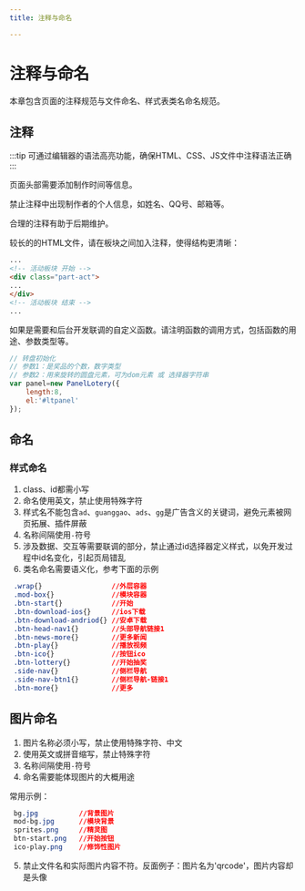 ```yaml
---
title: 注释与命名

---
```


# 注释与命名
本章包含页面的注释规范与文件命名、样式表类名命名规范。
## 注释
:::tip
 可通过编辑器的语法高亮功能，确保HTML、CSS、JS文件中注释语法正确
:::

页面头部需要添加制作时间等信息。

禁止注释中出现制作者的个人信息，如姓名、QQ号、邮箱等。

合理的注释有助于后期维护。

较长的的HTML文件，请在板块之间加入注释，使得结构更清晰：
```html
...
<!-- 活动板块 开始 -->
<div class="part-act">
...
</div>
<!-- 活动板块 结束 -->
...
```
如果是需要和后台开发联调的自定义函数。请注明函数的调用方式，包括函数的用途、参数类型等。
```javascript
// 转盘初始化
// 参数1：是奖品的个数，数字类型
// 参数2：用来旋转的圆盘元素，可为dom元素 或 选择器字符串
var panel=new PanelLotery({
    length:8,
    el:'#ltpanel'
});
```
## 命名
### 样式命名
1. class、id都需小写
2. 命名使用英文，禁止使用特殊字符
3. 样式名不能包含`ad`、`guanggao`、`ads`、`gg`是广告含义的关键词，避免元素被网页拓展、插件屏蔽
4. 名称间隔使用`-`符号
5. 涉及数据、交互等需要联调的部分，禁止通过id选择器定义样式，以免开发过程中id名变化，引起页局错乱
6. 类名命名需要语义化，参考下面的示例
```css
 .wrap{}                 //外层容器
 .mod-box{}              //模块容器
 .btn-start{}            //开始
 .btn-download-ios{}     //ios下载
 .btn-download-andriod{} //安卓下载
 .btn-head-nav1{}        //头部导航链接1
 .btn-news-more{}        //更多新闻
 .btn-play{}             //播放视频
 .btn-ico{}              //按钮ico
 .btn-lottery{}          //开始抽奖
 .side-nav{}             //侧栏导航
 .side-nav-btn1{}        //侧栏导航-链接1 
 .btn-more{}             //更多
```
## 图片命名
1. 图片名称必须小写，禁止使用特殊字符、中文
2. 使用英文或拼音缩写，禁止特殊字符
3. 名称间隔使用`-`符号
4. 命名需要能体现图片的大概用途

  常用示例：
  ```css
   bg.jpg          //背景图片
   mod-bg.jpg      //模块背景
   sprites.png     //精灵图
   btn-start.png   //开始按钮
   ico-play.png    //修饰性图片
  ```
5. 禁止文件名和实际图片内容不符。反面例子：图片名为'qrcode'，图片内容却是头像
